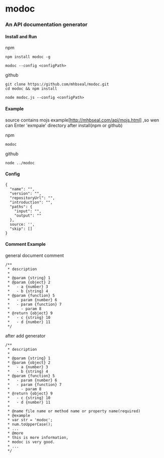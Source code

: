 # modoc
### An API documentation generator

#### Install and Run

npm

    npm install modoc -g
    
    modoc --config <configPath>

github
    
    git clone https://github.com/mhbseal/modoc.git
    cd modoc && npm install
    
    node modoc.js --config <configPath>

#### Example
source contains mojs example[http://mhbseal.com/api/mojs.html] ,so wen can Enter 'exmpale' directory after install(npm or github)

npm

    modoc

github

    node ../modoc

#### Config
  
    {
      "name": "",
      "version": "",
      "repositoryUrl": "",
      "introduction": "",
      "paths": {
        "input": "",
        "output": ""
      },
      source: '',
      "skip": []
    }
    
#### Comment Example
  
general document comment

    /**
     * description
     *
     * @param {string} 1
     * @param {object} 2
     *   - a {number} 3
     *   - b {string} 4
     * @param {function} 5
     *   - param {number} 6
     *   - param {function} 7
     *     - param 8
     * @return {object} 9
     *   - c {string} 10
     *   - d {number} 11
     */

after add generator
    
    /**
     * description
     *
     * @param {string} 1
     * @param {object} 2
     *   - a {number} 3
     *   - b {string} 4
     * @param {function} 5
     *   - param {number} 6
     *   - param {function} 7
     *     - param 8
     * @return {object} 9
     *   - c {string} 10
     *   - d {number} 11
     * 
     * @name file name or method name or property name(required)
     * @example
     * var str = 'modoc';
     * num.toUpperCase();
     * ...
     * @more
     * this is more information,
     * modoc is very good.
     * ...
     */
